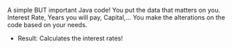 A simple BUT important Java code!
You put the data that matters on you. Interest Rate, Years you will pay, Capital,... You make the alterations on the code based on your needs.

- Result: Calculates the interest rates!
